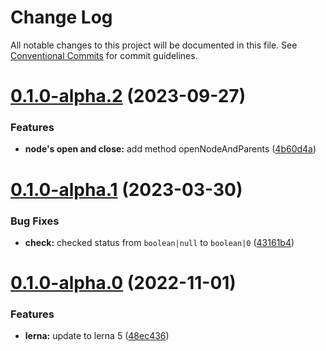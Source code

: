 # Change Log

All notable changes to this project will be documented in this file.
See [Conventional Commits](https://conventionalcommits.org) for commit guidelines.

# [0.1.0-alpha.2](https://github.com/phphe/he-tree/compare/@he-tree/tree-utils@0.1.0-alpha.1...@he-tree/tree-utils@0.1.0-alpha.2) (2023-09-27)


### Features

* **node's open and close:** add method openNodeAndParents ([4b60d4a](https://github.com/phphe/he-tree/commit/4b60d4a7950727f2f031ff35ff06d479d6388b47))





# [0.1.0-alpha.1](https://github.com/phphe/he-tree/compare/@he-tree/tree-utils@0.1.0-alpha.0...@he-tree/tree-utils@0.1.0-alpha.1) (2023-03-30)


### Bug Fixes

* **check:** checked status from `boolean|null` to `boolean|0` ([43161b4](https://github.com/phphe/he-tree/commit/43161b42e8e12b2a039da0ed2b51932628b73514))





# [0.1.0-alpha.0](https://github.com/phphe/he-tree/compare/@he-tree/tree-utils@0.0.3-alpha.0...@he-tree/tree-utils@0.1.0-alpha.0) (2022-11-01)


### Features

* **lerna:** update to lerna 5 ([48ec436](https://github.com/phphe/he-tree/commit/48ec436bbd398e6b90575f90131a50ded5cdf1fb))
